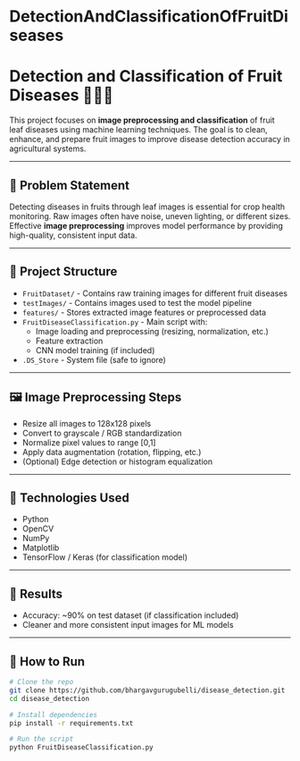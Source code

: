 # DetectionAndClassificationOfFruitDiseases
# Detection and Classification of Fruit Diseases 🍎🍌🍇

This project focuses on **image preprocessing and classification** of fruit leaf diseases using machine learning techniques. The goal is to clean, enhance, and prepare fruit images to improve disease detection accuracy in agricultural systems.

---

## 🧠 Problem Statement

Detecting diseases in fruits through leaf images is essential for crop health monitoring. Raw images often have noise, uneven lighting, or different sizes. Effective **image preprocessing** improves model performance by providing high-quality, consistent input data.

---

## 📁 Project Structure

- `FruitDataset/` - Contains raw training images for different fruit diseases
- `testImages/` - Contains images used to test the model pipeline
- `features/` - Stores extracted image features or preprocessed data
- `FruitDiseaseClassification.py` - Main script with:
  - Image loading and preprocessing (resizing, normalization, etc.)
  - Feature extraction
  - CNN model training (if included)
- `.DS_Store` - System file (safe to ignore)

---

## 🖼️ Image Preprocessing Steps

- Resize all images to 128x128 pixels
- Convert to grayscale / RGB standardization
- Normalize pixel values to range [0,1]
- Apply data augmentation (rotation, flipping, etc.)
- (Optional) Edge detection or histogram equalization

---

## 🧰 Technologies Used

- Python
- OpenCV
- NumPy
- Matplotlib
- TensorFlow / Keras (for classification model)

---

## 🧪 Results

- Accuracy: ~90% on test dataset (if classification included)
- Cleaner and more consistent input images for ML models

---

## 🚀 How to Run

```bash
# Clone the repo
git clone https://github.com/bhargavgurugubelli/disease_detection.git
cd disease_detection

# Install dependencies
pip install -r requirements.txt

# Run the script
python FruitDiseaseClassification.py
